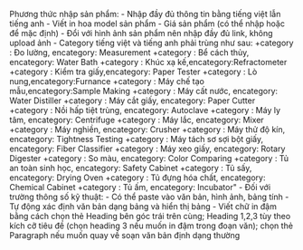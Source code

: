 Phương thức nhập sản phẩm:
	- Nhập đầy đủ thông tin bằng tiếng việt lẫn tiếng anh
	- Viết in hoa model sản phẩm
	- Giá sản phẩm (có thể nhập hoặc để mặc định)
	- Đổi với hình ảnh sản phẩm nên nhập đầy đủ link, không upload ảnh
	- Category tiếng việt và tiếng anh phải trùng như sau:
		+category : Đo lường, encategory: Measurement
		+category : Bể cách thủy, encategory: Water Bath
		+category : Khúc xạ kế,encategory:Refractometer
		+category : Kiểm tra giấy,encategory: Paper Tester
		+category : Lò nung,encategory:Furnance
		+category : Máy chế tạo mẫu,encategory:Sample Making
		+category : Máy cất nước, encategory: Water Distiller
		+category : Máy cắt giấy, encategory: Paper Cutter
		+category : Nồi hấp tiệt trùng, encategory: Autoclave
		+category : Máy ly tâm, encategory: Centrifuge
		+category : Máy lắc, encategory: Mixer
		+category : Máy nghiền, encategory: Crusher
		+category : Máy thử độ kín, encategory: Tightness Testing
		+category : Máy tách sơ sợi bột giấy, encategory: Fiber Classifier
		+category : Máy xeo giấy, encategory: Rotary Digester
		+category : So màu, encategory: Color Comparing
		+category : Tủ an toàn sinh học, encategory: Safety Cabinet
		+category : Tủ sấy, encategory: Drying Oven
		+category : Tủ đựng hóa chất, encategory: Chemical Cabinet
		+category : Tủ ấm, encategory: Incubator"
	- Đối với trường thông số kỹ thuật:
		- Có thể paste vào văn bản, hình ảnh, bảng tính
		- Tự động xác định văn bản dạng bảng và hiển thị bảng
		- Viết chữ in đậm bằng cách chọn thẻ Heading bên góc trái trên cùng; Heading 1,2,3 tùy theo kích 			cỡ tiêu đề (chọn heading 3 nếu muốn in đậm trong đoạn văn); chọn thẻ Paragraph nếu muốn quay 		về soạn văn bản định dạng thường
	
